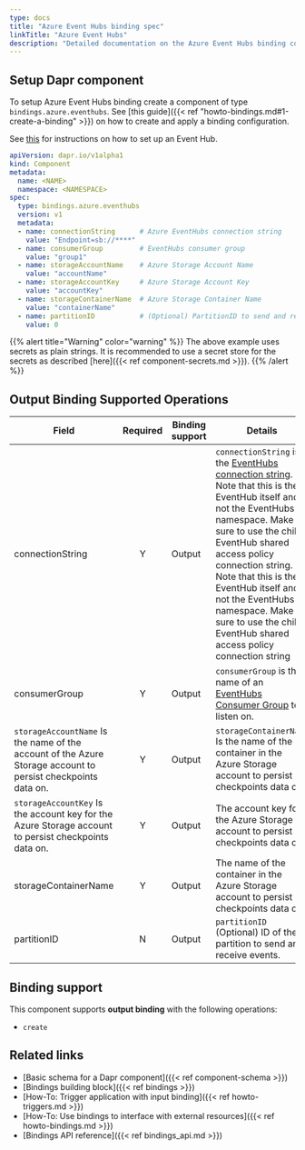 ```yaml
---
type: docs
title: "Azure Event Hubs binding spec"
linkTitle: "Azure Event Hubs"
description: "Detailed documentation on the Azure Event Hubs binding component"
---
```


## Setup Dapr component

To setup Azure Event Hubs binding create a component of type `bindings.azure.eventhubs`. See [this guide]({{< ref "howto-bindings.md#1-create-a-binding" >}}) on how to create and apply a binding configuration.

See [this](https://docs.microsoft.com/en-us/azure/event-hubs/event-hubs-dotnet-framework-getstarted-send) for instructions on how to set up an Event Hub.

```yaml
apiVersion: dapr.io/v1alpha1
kind: Component
metadata:
  name: <NAME>
  namespace: <NAMESPACE>
spec:
  type: bindings.azure.eventhubs
  version: v1
  metadata:
  - name: connectionString      # Azure EventHubs connection string
    value: "Endpoint=sb://****"
  - name: consumerGroup         # EventHubs consumer group
    value: "group1"
  - name: storageAccountName    # Azure Storage Account Name
    value: "accountName"   
  - name: storageAccountKey     # Azure Storage Account Key
    value: "accountKey"                
  - name: storageContainerName  # Azure Storage Container Name
    value: "containerName"    
  - name: partitionID           # (Optional) PartitionID to send and receive events
    value: 0
```

{{% alert title="Warning" color="warning" %}}
The above example uses secrets as plain strings. It is recommended to use a secret store for the secrets as described [here]({{< ref component-secrets.md >}}).
{{% /alert %}}

## Output Binding Supported Operations

| Field                                                                                                        | Required | Binding support | Details                                                                                                                                                                                                                                                                                                                                                                                                                                                   | Example                |
| ------------------------------------------------------------------------------------------------------------ |:--------:| --------------- | --------------------------------------------------------------------------------------------------------------------------------------------------------------------------------------------------------------------------------------------------------------------------------------------------------------------------------------------------------------------------------------------------------------------------------------------------------- | ---------------------- |
| connectionString                                                                                             |    Y     | Output          | `connectionString` is the [EventHubs connection string](https://docs.microsoft.com/en-us/azure/event-hubs/authorize-access-shared-access-signature). Note that this is the EventHub itself and not the EventHubs namespace. Make sure to use the child EventHub shared access policy connection string. Note that this is the EventHub itself and not the EventHubs namespace. Make sure to use the child EventHub shared access policy connection string | `"Endpoint=sb://****"` |
| consumerGroup                                                                                                |    Y     | Output          | `consumerGroup` is the name of an [EventHubs Consumer Group](https://docs.microsoft.com/en-us/azure/event-hubs/event-hubs-features#consumer-groups) to listen on.                                                                                                                                                                                                                                                                                         | `"group1"`             |
| `storageAccountName` Is the name of the account of the Azure Storage account to persist checkpoints data on. |    Y     | Output          | `storageContainerName` Is the name of the container in the Azure Storage account to persist checkpoints data on.                                                                                                                                                                                                                                                                                                                                          | `"accountName"`        |
| `storageAccountKey`  Is the account key for the Azure Storage account to persist checkpoints data on.        |    Y     | Output          | The account key for the Azure Storage account to persist checkpoints data on                                                                                                                                                                                                                                                                                                                                                                              | `"accountKey"`         |
| storageContainerName                                                                                         |    Y     | Output          | The name of the container in the Azure Storage account to persist checkpoints data on                                                                                                                                                                                                                                                                                                                                                                     | `"contianerName"`      |
| partitionID                                                                                                  |    N     | Output          | `partitionID` (Optional) ID of the partition to send and receive events.                                                                                                                                                                                                                                                                                                                                                                                  | `0`                    |

## Binding support

This component supports **output binding** with the following operations:

- `create`

## Related links

- [Basic schema for a Dapr component]({{< ref component-schema >}})
- [Bindings building block]({{< ref bindings >}})
- [How-To: Trigger application with input binding]({{< ref howto-triggers.md >}})
- [How-To: Use bindings to interface with external resources]({{< ref howto-bindings.md >}})
- [Bindings API reference]({{< ref bindings_api.md >}})
